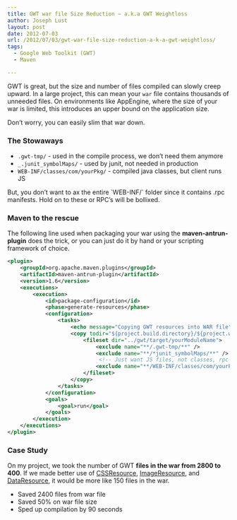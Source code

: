 ```yaml
---
title: GWT war file Size Reduction – a.k.a GWT Weightloss
author: Joseph Lust
layout: post
date: 2012-07-03
url: /2012/07/03/gwt-war-file-size-reduction-a-k-a-gwt-weightloss/
tags:
  - Google Web Toolkit (GWT)
  - Maven

---
```

GWT is great, but the size and number of files compiled can slowly creep upward. In a large project, this can mean your `war` file contains thousands of unneeded files. On environments like AppEngine, where the size of your war is limited, this introduces an upper bound on the application size.

Don&#8217;t worry, you can easily slim that war down.

### The Stowaways

  * `.gwt-tmp/` - used in the compile process, we don&#8217;t need them anymore
  * `_.junit_symbolMaps/` - used by junit, not needed in production
  * `WEB-INF/classes/com/yourPkg/` - compiled java classes, but client runs JS

<div>
  But, you don&#8217;t want to ax the entire `WEB-INF/` folder since it contains .rpc manifests. Hold on to these or RPC&#8217;s will be bollixed.
</div>

### Maven to the rescue

The following line used when packaging your war using the **maven-antrun-plugin** does the trick, or you can just do it by hand or your scripting framework of choice.

```xml
<plugin>
    <groupId>org.apache.maven.plugins</groupId>
    <artifactId>maven-antrun-plugin</artifactId>
    <version>1.6</version>
    <executions>
        <execution>
            <id>package-configuration</id>
            <phase>generate-resources</phase>
            <configuration>
                <tasks>
                    <echo message="Copying GWT resources into WAR file" />
                    <copy todir="${project.build.directory}/${project.warOutputName}">
                        <fileset dir="../gwt/target/yourModuleName">
                            <exclude name="**/.gwt-tmp/**" />
                            <exclude name="**/*junit_symbolMaps/**" />
                             <!-- Just want JS files, not classes, rpc -->
                            <exclude name="**/WEB-INF/classes/com/yourPkg/**" />
                        </fileset>
                    </copy>
                </tasks>
            </configuration>
            <goals>
                <goal>run</goal>
            </goals>
        </execution>
    </executions>
</plugin>
```

### Case Study

On my project, we took the number of GWT **files in the war from 2800 to 400**. If we made better use of [CSSResource][1], [ImageResource][2], and [DataResource][3], it would be more like 150 files in the war.

  * Saved 2400 files from war file
  * Saved 50% on war file size
  * Sped up compilation by 90 seconds

 [1]: https://developers.google.com/web-toolkit/doc/latest/DevGuideClientBundle#CssResource
 [2]: https://developers.google.com/web-toolkit/doc/latest/DevGuideClientBundle#ImageResource
 [3]: https://developers.google.com/web-toolkit/doc/latest/DevGuideClientBundle#DataResource
 